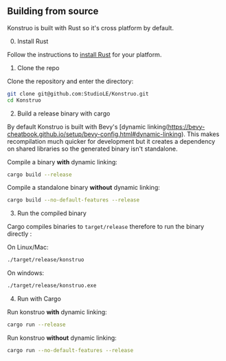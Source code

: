 ## Building from source

Konstruo is built with Rust so it's cross platform by default.

0. Install Rust

Follow the instructions to [install Rust](https://www.rust-lang.org/tools/install) for your platform.

1. Clone the repo

Clone the repository and enter the directory:

```bash
git clone git@github.com:StudioLE/Konstruo.git
cd Konstruo
```

2. Build a release binary with cargo

By default Konstruo is built with Bevy's [dynamic linking(https://bevy-cheatbook.github.io/setup/bevy-config.html#dynamic-linking). This makes recompilation much quicker for development but it creates a dependency on shared libraries so the generated binary isn't standalone.

Compile a binary **with** dynamic linking:

```bash
cargo build --release
```

Compile a standalone binary **without** dynamic linking:

```bash
cargo build --no-default-features --release
```

3. Run the compiled binary

Cargo compiles binaries to `target/release` therefore to run the binary directly : 

On Linux/Mac:

```bash
./target/release/konstruo
```

On windows:
```bash
./target/release/konstruo.exe
```

4. Run with Cargo

Run konstruo **with** dynamic linking:

```bash
cargo run --release
```

Run konstruo **without** dynamic linking:

```bash
cargo run --no-default-features --release
```